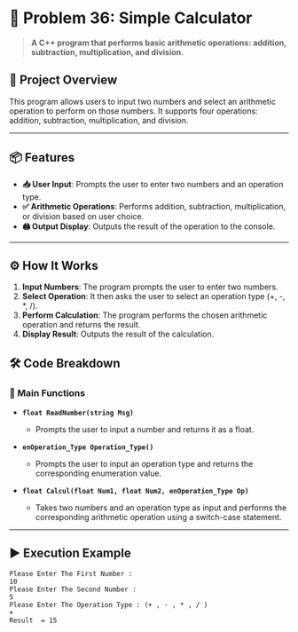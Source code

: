 # 🧮 Problem 36: Simple Calculator

> **A C++ program that performs basic arithmetic operations: addition, subtraction, multiplication, and division.**

## 🌟 Project Overview
This program allows users to input two numbers and select an arithmetic operation to perform on those numbers. It supports four operations: addition, subtraction, multiplication, and division.

---

## 📦 Features
- **📥 User Input**: Prompts the user to enter two numbers and an operation type.
- **✅ Arithmetic Operations**: Performs addition, subtraction, multiplication, or division based on user choice.
- **🖨️ Output Display**: Outputs the result of the operation to the console.

---

## ⚙️ How It Works
1. **Input Numbers**: The program prompts the user to enter two numbers.
2. **Select Operation**: It then asks the user to select an operation type (+, -, *, /).
3. **Perform Calculation**: The program performs the chosen arithmetic operation and returns the result.
4. **Display Result**: Outputs the result of the calculation.

## 🛠️ Code Breakdown
### 🔹 Main Functions
- **`float ReadNumber(string Msg)`**
  - Prompts the user to input a number and returns it as a float.

- **`enOperation_Type Operation_Type()`**
  - Prompts the user to input an operation type and returns the corresponding enumeration value.

- **`float Calcul(float Num1, float Num2, enOperation_Type Op)`**
  - Takes two numbers and an operation type as input and performs the corresponding arithmetic operation using a switch-case statement.

---

## ▶️ Execution Example

```plaintext
Please Enter The First Number : 
10
Please Enter The Second Number : 
5
Please Enter The Operation Type : (+ , - , * , / )
+
Result  = 15
